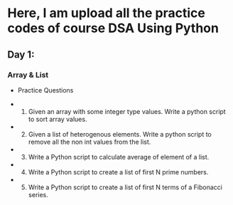 # Here, I am upload all the practice codes of course DSA Using Python

## Day 1:

### Array & List

- Practice Questions

* 1. Given an array with some integer type values. Write a python script to sort array values.
* 2. Given a list of heterogenous elements. Write a python script to remove all the non int values from the list.
* 3. Write a Python script to calculate average of element of a list.
* 4. Write a Python script to create a list of first N prime numbers.
* 5. Write a Python script to create a list of first N terms of a Fibonacci series.
